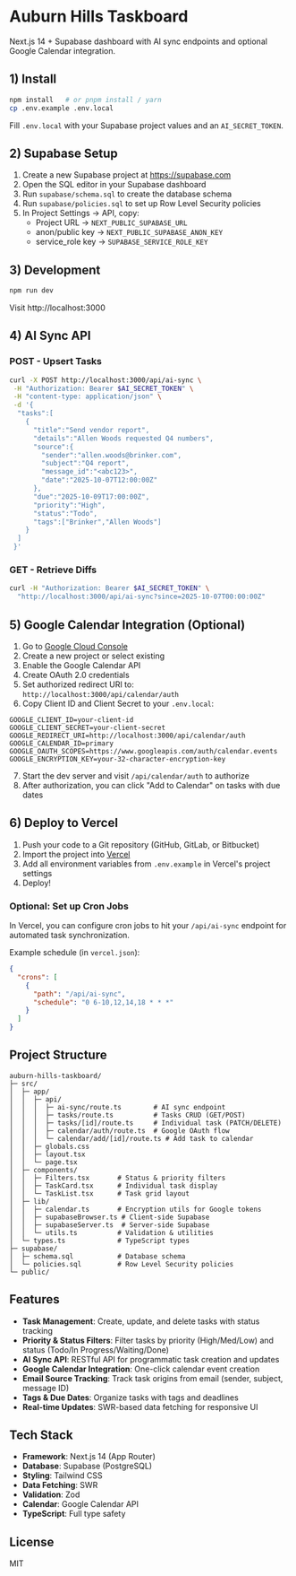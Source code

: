# Auburn Hills Taskboard

Next.js 14 + Supabase dashboard with AI sync endpoints and optional Google Calendar integration.

## 1) Install

```bash
npm install   # or pnpm install / yarn
cp .env.example .env.local
```

Fill `.env.local` with your Supabase project values and an `AI_SECRET_TOKEN`.

## 2) Supabase Setup

1. Create a new Supabase project at https://supabase.com
2. Open the SQL editor in your Supabase dashboard
3. Run `supabase/schema.sql` to create the database schema
4. Run `supabase/policies.sql` to set up Row Level Security policies
5. In Project Settings → API, copy:
   - Project URL → `NEXT_PUBLIC_SUPABASE_URL`
   - anon/public key → `NEXT_PUBLIC_SUPABASE_ANON_KEY`
   - service_role key → `SUPABASE_SERVICE_ROLE_KEY`

## 3) Development

```bash
npm run dev
```

Visit http://localhost:3000

## 4) AI Sync API

### POST - Upsert Tasks

```bash
curl -X POST http://localhost:3000/api/ai-sync \
 -H "Authorization: Bearer $AI_SECRET_TOKEN" \
 -H "content-type: application/json" \
 -d '{
  "tasks":[
    {
      "title":"Send vendor report",
      "details":"Allen Woods requested Q4 numbers",
      "source":{
        "sender":"allen.woods@brinker.com",
        "subject":"Q4 report",
        "message_id":"<abc123>",
        "date":"2025-10-07T12:00:00Z"
      },
      "due":"2025-10-09T17:00:00Z",
      "priority":"High",
      "status":"Todo",
      "tags":["Brinker","Allen Woods"]
    }
  ]
 }'
```

### GET - Retrieve Diffs

```bash
curl -H "Authorization: Bearer $AI_SECRET_TOKEN" \
  "http://localhost:3000/api/ai-sync?since=2025-10-07T00:00:00Z"
```

## 5) Google Calendar Integration (Optional)

1. Go to [Google Cloud Console](https://console.cloud.google.com/)
2. Create a new project or select existing
3. Enable the Google Calendar API
4. Create OAuth 2.0 credentials
5. Set authorized redirect URI to: `http://localhost:3000/api/calendar/auth`
6. Copy Client ID and Client Secret to your `.env.local`:

```env
GOOGLE_CLIENT_ID=your-client-id
GOOGLE_CLIENT_SECRET=your-client-secret
GOOGLE_REDIRECT_URI=http://localhost:3000/api/calendar/auth
GOOGLE_CALENDAR_ID=primary
GOOGLE_OAUTH_SCOPES=https://www.googleapis.com/auth/calendar.events
GOOGLE_ENCRYPTION_KEY=your-32-character-encryption-key
```

7. Start the dev server and visit `/api/calendar/auth` to authorize
8. After authorization, you can click "Add to Calendar" on tasks with due dates

## 6) Deploy to Vercel

1. Push your code to a Git repository (GitHub, GitLab, or Bitbucket)
2. Import the project into [Vercel](https://vercel.com)
3. Add all environment variables from `.env.example` in Vercel's project settings
4. Deploy!

### Optional: Set up Cron Jobs

In Vercel, you can configure cron jobs to hit your `/api/ai-sync` endpoint for automated task synchronization.

Example schedule (in `vercel.json`):

```json
{
  "crons": [
    {
      "path": "/api/ai-sync",
      "schedule": "0 6-10,12,14,18 * * *"
    }
  ]
}
```

## Project Structure

```
auburn-hills-taskboard/
├─ src/
│  ├─ app/
│  │  ├─ api/
│  │  │  ├─ ai-sync/route.ts        # AI sync endpoint
│  │  │  ├─ tasks/route.ts          # Tasks CRUD (GET/POST)
│  │  │  ├─ tasks/[id]/route.ts     # Individual task (PATCH/DELETE)
│  │  │  ├─ calendar/auth/route.ts  # Google OAuth flow
│  │  │  └─ calendar/add/[id]/route.ts # Add task to calendar
│  │  ├─ globals.css
│  │  ├─ layout.tsx
│  │  └─ page.tsx
│  ├─ components/
│  │  ├─ Filters.tsx       # Status & priority filters
│  │  ├─ TaskCard.tsx      # Individual task display
│  │  └─ TaskList.tsx      # Task grid layout
│  ├─ lib/
│  │  ├─ calendar.ts       # Encryption utils for Google tokens
│  │  ├─ supabaseBrowser.ts # Client-side Supabase
│  │  ├─ supabaseServer.ts  # Server-side Supabase
│  │  └─ utils.ts          # Validation & utilities
│  └─ types.ts             # TypeScript types
├─ supabase/
│  ├─ schema.sql           # Database schema
│  └─ policies.sql         # Row Level Security policies
└─ public/
```

## Features

- **Task Management**: Create, update, and delete tasks with status tracking
- **Priority & Status Filters**: Filter tasks by priority (High/Med/Low) and status (Todo/In Progress/Waiting/Done)
- **AI Sync API**: RESTful API for programmatic task creation and updates
- **Google Calendar Integration**: One-click calendar event creation
- **Email Source Tracking**: Track task origins from email (sender, subject, message ID)
- **Tags & Due Dates**: Organize tasks with tags and deadlines
- **Real-time Updates**: SWR-based data fetching for responsive UI

## Tech Stack

- **Framework**: Next.js 14 (App Router)
- **Database**: Supabase (PostgreSQL)
- **Styling**: Tailwind CSS
- **Data Fetching**: SWR
- **Validation**: Zod
- **Calendar**: Google Calendar API
- **TypeScript**: Full type safety

## License

MIT

